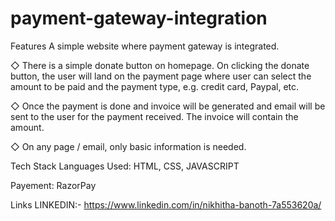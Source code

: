 # payment-gateway-integration

Features
A simple website where payment gateway is integrated.

◇ There is a simple donate button on homepage. On clicking the donate button, the user will land on the payment page where user can select the amount to be paid and the payment type, e.g. credit card, Paypal, etc.

◇ Once the payment is done and invoice will be generated and email will be sent to the user for the payment received. The invoice will contain the amount.

◇ On any page / email, only basic information is needed.


Tech Stack
Languages Used: HTML, CSS, JAVASCRIPT

Payement: RazorPay

Links
LINKEDIN:- https://www.linkedin.com/in/nikhitha-banoth-7a553620a/

